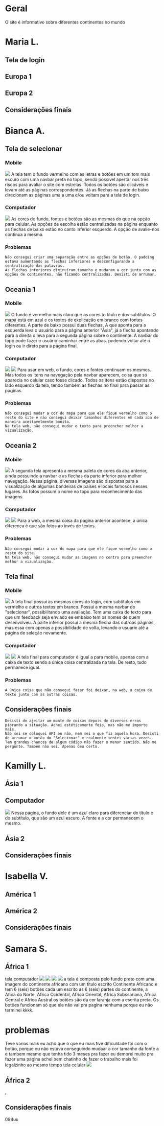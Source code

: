 # Geral
O site é informativo sobre diferentes continentes no mundo


# Maria L.
## Tela de login

## Europa 1

## Europa 2

## Considerações finais


# Bianca A.

## Tela de selecionar
### Mobile
<img src="imagens-para-readme\Oceania\Oceania\tela-login-mobile.png">
    A tela tem o fundo vermelho com as letras e botões em um tom mais escuro com uma navbar preta no topo, sendo possível apertar nos três riscos para avaliar o site com estrelas.
    Todos os botões são clicáveis e levam até as páginas correspondentes. Já as flechas na parte de baixo direcionam as páginas uma a uma e/ou voltam para a tela de login.

### Computador
<img src="imagens-para-readme\Oceania\Oceania\tela-login-pc.png">
    As cores do fundo, fontes e botões são as mesmas do que na opção para celular. As opções de escolha estão centralizadas na página enquanto as flechas de baixo estão no canto inferior esquerdo. A opção de avalie-nos continua a mesma.

### Problemas
    Não consegui criar uma separação entre as opções de botão. O padding estava aumentando as flechas inferiores e desconfigurando a centralização das palavras.
    As flechas inferiores diminuíram tamanho e mudaram a cor junto com as opções de continentes, não ficando centralizadas. Desisti de arrumar.

## Oceania 1
### Mobile
<img src="imagens-para-readme\Oceania\Oceania\tela-oceania2-mobile.png">
    O fundo é vermelho mais claro que as cores to título e dos subtítulos. O mapa está em azul e os textos de explicação em branco com fontes diferentes.
    A parte de baixo possui duas flechas. A que aponta para a esquerda leva o usuário para a página anterior "Ásia", já a flecha apontando para a direita o leva para a segunda página sobre o continente.
    A navbar do topo pode fazer o usuário caminhar entre as abas. podendo voltar até o login ou ir direto para a página final.

### Computador
<img src="imagens-para-readme\Oceania\Oceania\tela-oceania1-pc.png">
<img src="imagens-para-readme\Oceania\Oceania\tela-oceania1-baixo-pc.png">
    Para usar em web, o fundo, cores e fontes continuam os mesmos. Mas todos os itens na navegação pela navbar aparecem, coisa que só aparecia no celular caso fosse clicado.
    Todos os itens estão dispostos no lado esquerdo da tela, tendo também as flechas no final para passar as páginas.

### Problemas
    Não consegui mudar a cor do mapa para que ele fique vermelho como o resto do site e não consegui deixar tamanhos diferentes em cada aba de maneira aceitavelmente bonita.
    Na tela web, não consegui mudar o texto para preencher melhor a vizualização.

## Oceania 2
### Mobile
<img src="imagens-para-readme\Oceania\Oceania\tela-oceania2-mobile.png">
    A segunda tela apresenta a mesma paleta de cores da aba anterior, ainda possuindo a navbar e as flechas da parte inferior para melhor navegação.
    Nessa página, diversas imagens são dispostas para a visualização de algumas bandeiras de países e locais famosos nesses lugares. As fotos possum o nome no topo para reconhecimento das imagens.

### Computador
<img src="imagens-para-readme\Oceania\Oceania\tela-oceania2-pc.png">
<img src="imagens-para-readme\Oceania\Oceania\tela-oceania2-pc-baixo.png">
    Para a web, a mesma coisa da página anterior acontece, a única diferença é que são fotos ao invés de textos.

### Problemas
    Não consegui mudar a cor do mapa para que ele fique vermelho como o resto do site.
    Na tela web, não consegui mudar as imagens no centro para preencher melhor a vizualização.

## Tela final
### Mobile
<img src="imagens-para-readme\Oceania\Oceania\tela-final-mobile.png">
    A tela final possui as mesmas cores do login, com subtítulos em vermelho e outros textos em branco.
    Possui a mesma navbar do "selecionar", possibilitando uma avaliação.
    Tem uma caixa de texto para que um feedback seja enviado ee embaixo tem os nomes de quem desenvolveu.
    A parte inferior possui a mesma flecha das outroas páginas, mas essa com apenas a possibilidade de volta, levando o usuário até a página de seleção novamente.

### Computador
<img src="imagens-para-readme\Oceania\Oceania\tela-final-pc.png">
<img src="imagens-para-readme\Oceania\Oceania\tela-final-avaliacao-pc copy.png">
    A tela final para computador é igual a para mobile, apenas com a caixa de texto sendo a única coisa centralizada na tela. De resto, tudo permanece igual.

### Problemas
    A única coisa que não consegui fazer foi deixar, na web, a caixa de texto junto com as outras coisas.


## Considerações finais
    Desisti de ajeitar um monte de coisas depois de diversos erros piorando a situação. Achei estéticamente feio, mas não me importo mais.
    Não sei se coloquei API ou não, nem sei o que fiz aquela hora. Desisti de arrumar o botão do "Selecionar" e realmente tentei várias vezes.
    Tem grandes chances de algum código não fazer o menor sentido. Não me pergunte. Também não sei. Apenas deu certo.

# Kamilly L.

## Ásia 1
## Computador
<img src="imagens-para-readme\Ásia\Ásia\tela-asia1-pc.png">
  Nessa página, o fundo dele é um azul claro para diferenciar do título e do subtítulo, que são um azul escuro. A fonte e a cor permanecem o mesmo.

## Ásia 2

## Considerações finais


# Isabella V.

## América 1

## América 2

## Considerações finais


# Samara S.

## África 1

tela computador
![](image.png)
![](image-2.png)
![](image-3.png)
![](image-4.png)
a tela é composta pelo fundo preto com uma imagem do continente africano com um titulo escrito Continente Africano e tem 6 (seis) botões cada um escrito as 6 (seis) partes do continente, a Afica do Norte, Africa Ocidental, Africa Oriental, Africa Subssariana, Africa Central e Africa Austral os botões são da cor laranja com a escrita preta.
Os botões funcionam só que ele não vai pra pagina nenhuma porque eu não terminei kkkk.

# problemas 
Teve varios mais eu acho que o que eu mais tive dificuldade foi com o botão, porque eu não estava conseguindo mudaar a cor tamanho da fonte a e tambem mesmo que tenha tido 3 meses pra fazer eu demorei muito pra fazer uma pagina achei bem chatinho de fazer o trabalho mais foi legalzinho ao mesmo tempo 
tela celular
![](image-5.png)
## África 2
,
## Considerações finais
094uu









